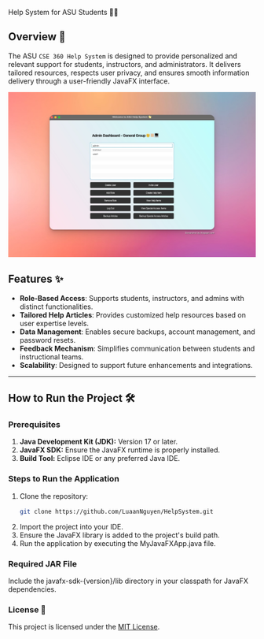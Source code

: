 Help System for ASU Students 🧑‍🏫

## Overview 🚀
The ASU `CSE 360 Help System` is designed to provide personalized and relevant support for students, instructors, and administrators. It delivers tailored resources, respects user privacy, and ensures smooth information delivery through a user-friendly JavaFX interface.

![Photo](/application.jpg)

## Features ✨
- **Role-Based Access**: Supports students, instructors, and admins with distinct functionalities.
- **Tailored Help Articles**: Provides customized help resources based on user expertise levels.
- **Data Management**: Enables secure backups, account management, and password resets.
- **Feedback Mechanism**: Simplifies communication between students and instructional teams.
- **Scalability**: Designed to support future enhancements and integrations.

---

## How to Run the Project 🛠️
### Prerequisites
1. **Java Development Kit (JDK):** Version 17 or later.
2. **JavaFX SDK:** Ensure the JavaFX runtime is properly installed.
3. **Build Tool:** Eclipse IDE or any preferred Java IDE.

### Steps to Run the Application
1. Clone the repository:
   ```bash
   git clone https://github.com/LuaanNguyen/HelpSystem.git
    ```
2. Import the project into your IDE.
3. Ensure the JavaFX library is added to the project's build path.
4. Run the application by executing the MyJavaFXApp.java file.

### Required JAR File
Include the javafx-sdk-{version}/lib directory in your classpath for JavaFX dependencies.

### License 📝
This project is licensed under the [MIT License](https://opensource.org/license/mit).

